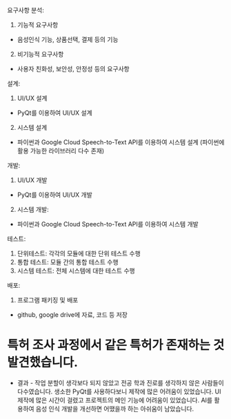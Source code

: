 요구사항 분석:
1. 기능적 요구사항
- 음성인식 기능, 상품선택, 결제 등의 기능
2. 비기능적 요구사항
- 사용자 친화성, 보안성, 안정성 등의 요구사항

설계:
1. UI/UX 설계
- PyQt를 이용하여 UI/UX 설계
2. 시스템 설계
- 파이썬과 Google Cloud Speech-to-Text API를 이용하여 시스템 설계
(파이썬에 활용 가능한 라이브러리 다수 존재)

개발:
1. UI/UX 개발
- PyQt를 이용하여 UI/UX 개발
2. 시스템 개발:
- 파이썬과 Google Cloud Speech-to-Text API를 이용하여 시스템 개발

테스트:
1. 단위테스트: 각각의 모듈에 대한 단위 테스트 수행
2. 통합 테스트: 모듈 간의 통합 테스트 수행
3. 시스템 테스트: 전체 시스템에 대한 테스트 수행

배포: 
1. 프로그램 패키징 및 배포

- github, google drive에 자료, 코드 등 저장

# 특허 조사 과정에서 같은 특허가 존재하는 것 발견했습니다.


- 결과 -
작업 분할이 생각보다 되지 않았고 전공 학과 진로를 생각하지 않은 사람들이 다수였습니다.
생소한 PyQt를 사용하다보니 제작에 많은 어려움이 있었습니다.
UI제작에 많은 시간이 걸렸고 프로젝트의 메인 기능에 어려움이 있었습니다.
AI를 활용하여 음성 인식 개발을 개선하면 어땠을까 하는 아쉬움이 남았습니다.
